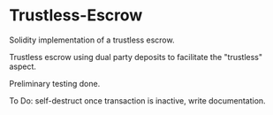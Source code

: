 # Trustless-Escrow
Solidity implementation of a trustless escrow.

Trustless escrow using dual party deposits to facilitate the "trustless" aspect. 

Preliminary testing done.

To Do: self-destruct once transaction is inactive, write documentation.
